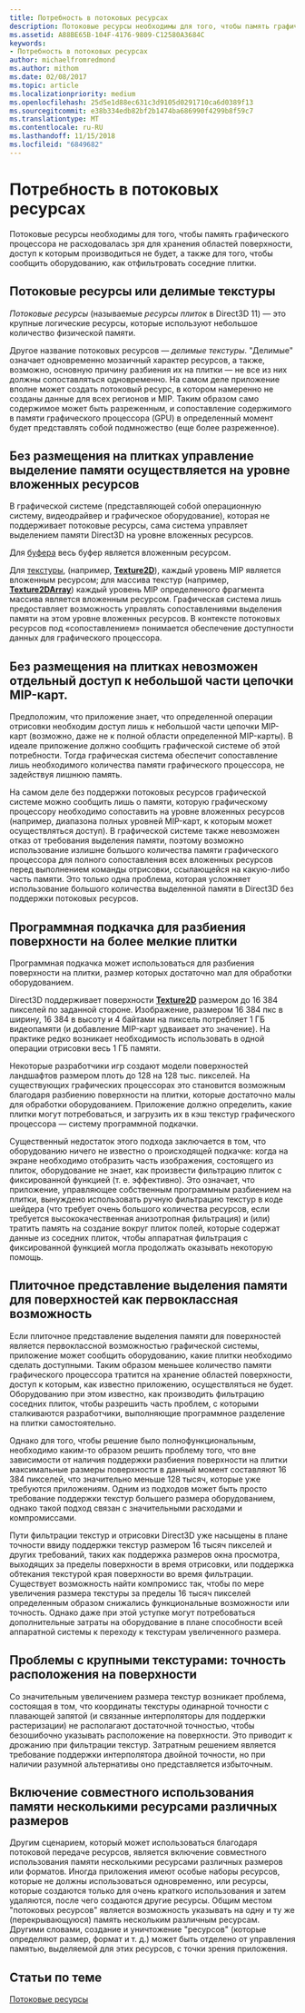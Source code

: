 ```yaml
---
title: Потребность в потоковых ресурсах
description: Потоковые ресурсы необходимы для того, чтобы память графического процессора не расходовалась зря для хранения областей поверхности, доступ к которым производиться не будет, а также для того, чтобы сообщить оборудованию, как отфильтровать соседние плитки.
ms.assetid: A88BE65B-104F-4176-9809-C12580A3684C
keywords:
- Потребность в потоковых ресурсах
author: michaelfromredmond
ms.author: mithom
ms.date: 02/08/2017
ms.topic: article
ms.localizationpriority: medium
ms.openlocfilehash: 25d5e1d88ec631c3d9105d0291710ca6d0389f13
ms.sourcegitcommit: e38b334edb82bf2b1474ba686990f4299b8f59c7
ms.translationtype: MT
ms.contentlocale: ru-RU
ms.lasthandoff: 11/15/2018
ms.locfileid: "6849682"
---
```

# <a name="the-need-for-streaming-resources"></a>Потребность в потоковых ресурсах


Потоковые ресурсы необходимы для того, чтобы память графического процессора не расходовалась зря для хранения областей поверхности, доступ к которым производиться не будет, а также для того, чтобы сообщить оборудованию, как отфильтровать соседние плитки.

## <a name="span-idstreamingresourcesorsparsetexturesspanspan-idstreamingresourcesorsparsetexturesspanspan-idstreamingresourcesorsparsetexturesspanstreaming-resources-or-sparse-textures"></a><span id="Streaming_resources_or_sparse_textures"></span><span id="streaming_resources_or_sparse_textures"></span><span id="STREAMING_RESOURCES_OR_SPARSE_TEXTURES"></span>Потоковые ресурсы или делимые текстуры


*Потоковые ресурсы* (называемые *ресурсы плиток* в Direct3D 11) — это крупные логические ресурсы, которые используют небольшое количество физической памяти.

Другое название потоковых ресурсов — *делимые текстуры*. "Делимые" означает одновременно мозаичный характер ресурсов, а также, возможно, основную причину разбиения их на плитки — не все из них должны сопоставляться одновременно. На самом деле приложение вполне может создать потоковый ресурс, в котором намеренно не созданы данные для всех регионов и MIP. Таким образом само содержимое может быть разреженным, и сопоставление содержимого в памяти графического процессора (GPU) в определенный момент будет представлять собой подмножество (еще более разреженное).

## <a name="span-idwithouttilingmemoryallocationsaremanagedatsubresourcegranularityspanspan-idwithouttilingmemoryallocationsaremanagedatsubresourcegranularityspanspan-idwithouttilingmemoryallocationsaremanagedatsubresourcegranularityspanwithout-tiling-memory-allocations-are-managed-at-subresource-granularity"></a><span id="Without_tiling__memory_allocations_are_managed_at_subresource_granularity"></span><span id="without_tiling__memory_allocations_are_managed_at_subresource_granularity"></span><span id="WITHOUT_TILING__MEMORY_ALLOCATIONS_ARE_MANAGED_AT_SUBRESOURCE_GRANULARITY"></span>Без размещения на плитках управление выделение памяти осуществляется на уровне вложенных ресурсов


В графической системе (представляющей собой операционную систему, видеодрайвер и графическое оборудование), которая не поддерживает потоковые ресурсы, сама система управляет выделением памяти Direct3D на уровне вложенных ресурсов.

Для [буфера](introduction-to-buffers.md) весь буфер является вложенным ресурсом.

Для [текстуры](textures.md), (например, [**Texture2D**](https://msdn.microsoft.com/library/windows/desktop/ff471525)), каждый уровень MIP является вложенным ресурсом; для массива текстур (например, [**Texture2DArray**](https://msdn.microsoft.com/library/windows/desktop/ff471526)) каждый уровень MIP определенного фрагмента массива является вложенным ресурсом. Графическая система лишь предоставляет возможность управлять сопоставлениями выделения памяти на этом уровне вложенных ресурсов. В контексте потоковых ресурсов под «сопоставлением» понимается обеспечение доступности данных для графического процессора.

## <a name="span-idwithouttilingcantaccessonlyasmallportionofmipmapchainspanspan-idwithouttilingcantaccessonlyasmallportionofmipmapchainspanspan-idwithouttilingcantaccessonlyasmallportionofmipmapchainspanwithout-tiling-cant-access-only-a-small-portion-of-mipmap-chain"></a><span id="Without_tiling__can_t_access_only_a_small_portion_of_mipmap_chain"></span><span id="without_tiling__can_t_access_only_a_small_portion_of_mipmap_chain"></span><span id="WITHOUT_TILING__CAN_T_ACCESS_ONLY_A_SMALL_PORTION_OF_MIPMAP_CHAIN"></span>Без размещения на плитках невозможен отдельный доступ к небольшой части цепочки MIP-карт.


Предположим, что приложение знает, что определенной операции отрисовки необходим доступ лишь к небольшой части цепочки MIP-карт (возможно, даже не к полной области определенной MIP-карты). В идеале приложение должно сообщить графической системе об этой потребности. Тогда графическая система обеспечит сопоставление лишь необходимого количества памяти графического процессора, не задействуя лишнюю память.

На самом деле без поддержки потоковых ресурсов графической системе можно сообщить лишь о памяти, которую графическому процессору необходимо сопоставить на уровне вложенных ресурсов (например, диапазона полных уровней MIP-карт, к которым может осуществляться доступ). В графической системе также невозможен отказ от требования выделения памяти, поэтому возможно использование излишне большого количества памяти графического процессора для полного сопоставления всех вложенных ресурсов перед выполнением команды отрисовки, ссылающейся на какую-либо часть памяти. Это только одна проблема, которая усложняет использование большого количества выделенной памяти в Direct3D без поддержки потоковых ресурсов.

## <a name="span-idsoftwarepagingtobreakthesurfaceintosmallertilesspanspan-idsoftwarepagingtobreakthesurfaceintosmallertilesspanspan-idsoftwarepagingtobreakthesurfaceintosmallertilesspansoftware-paging-to-break-the-surface-into-smaller-tiles"></a><span id="Software_paging_to_break_the_surface_into_smaller_tiles"></span><span id="software_paging_to_break_the_surface_into_smaller_tiles"></span><span id="SOFTWARE_PAGING_TO_BREAK_THE_SURFACE_INTO_SMALLER_TILES"></span>Программная подкачка для разбиения поверхности на более мелкие плитки


Программная подкачка может использоваться для разбиения поверхности на плитки, размер которых достаточно мал для обработки оборудованием.

Direct3D поддерживает поверхности [**Texture2D**](https://msdn.microsoft.com/library/windows/desktop/ff471525) размером до 16 384 пикселей по заданной стороне. Изображение, размером 16 384 пкс в ширину, 16 384 в высоту и 4 байтами на пиксель потребляет 1 ГБ видеопамяти (и добавление MIP-карт удваивает это значение). На практике редко возникает необходимость использовать в одной операции отрисовки весь 1 ГБ памяти.

Некоторые разработчики игр создают модели поверхностей ландшафтов размером плоть до 128 на 128 тыс. пикселей. На существующих графических процессорах это становится возможным благодаря разбиению поверхности на плитки, которые достаточно малы для обработки оборудованием. Приложение должно определить, какие плитки могут потребоваться, и загрузить их в кэш текстур графического процессора — систему программной подкачки.

Существенный недостаток этого подхода заключается в том, что оборудованию ничего не известно о происходящей подкачке: когда на экране необходимо отобразить часть изображения, состоящего из плиток, оборудование не знает, как произвести фильтрацию плиток с фиксированной функцией (т. е. эффективно). Это означает, что приложение, управляющее собственным программным разбиением на плитки, вынуждено использовать ручную фильтрацию текстур в коде шейдера (что требует очень большого количества ресурсов, если требуется высококачественная анизотропная фильтрация) и (или) тратить память на создание вокруг плиток полей, которые содержат данные из соседних плиток, чтобы аппаратная фильтрация с фиксированной функцией могла продолжать оказывать некоторую помощь.

## <a name="span-idmakingtiledrepresentationofsurfaceallocationsafirst-classfeaturespanspan-idmakingtiledrepresentationofsurfaceallocationsafirst-classfeaturespanspan-idmakingtiledrepresentationofsurfaceallocationsafirst-classfeaturespanmaking-tiled-representation-of-surface-allocations-a-first-class-feature"></a><span id="Making_tiled_representation_of_surface_allocations_a_first-class_feature"></span><span id="making_tiled_representation_of_surface_allocations_a_first-class_feature"></span><span id="MAKING_TILED_REPRESENTATION_OF_SURFACE_ALLOCATIONS_A_FIRST-CLASS_FEATURE"></span>Плиточное представление выделения памяти для поверхностей как первоклассная возможность


Если плиточное представление выделения памяти для поверхностей является первоклассной возможностью графической системы, приложение может сообщить оборудованию, какие плитки необходимо сделать доступными. Таким образом меньшее количество памяти графического процессора тратится на хранение областей поверхности, доступ к которым, как известно приложению, осуществляться не будет. Оборудованию при этом известно, как производить фильтрацию соседних плиток, чтобы разрешить часть проблем, с которыми сталкиваются разработчики, выполняющие программное разделение на плитки самостоятельно.

Однако для того, чтобы решение было полнофункциональным, необходимо каким-то образом решить проблему того, что вне зависимости от наличия поддержки разбиения поверхности на плитки максимальные размеры поверхности в данный момент составляют 16 384 пикселей, что значительно меньше 128 тысяч, которые уже требуются приложениям. Одним из подходов может быть просто требование поддержки текстур большего размера оборудованием, однако такой подход связан с значительными расходами и компромиссами.

Пути фильтрации текстур и отрисовки Direct3D уже насыщены в плане точности ввиду поддержки текстур размером 16 тысяч пикселей и других требований, таких как поддержка размеров окна просмотра, выходящих за пределы поверхности в время отрисовки, или поддержка обтекания текстурой края поверхности во время фильтрации. Существует возможность найти компромисс так, чтобы по мере увеличения размера текстуры за пределы 16 тысяч пикселей определенным образом снижались функциональные возможности или точность. Однако даже при этой уступке могут потребоваться дополнительные затраты на оборудование в плане способности всей аппаратной системы к переходу к текстурам увеличенного размера.

## <a name="span-idissuewithlargetexturesprecisionforlocationsonsurfacespanspan-idissuewithlargetexturesprecisionforlocationsonsurfacespanspan-idissuewithlargetexturesprecisionforlocationsonsurfacespanissue-with-large-textures-precision-for-locations-on-surface"></a><span id="Issue_with_large_textures__precision_for_locations_on_surface"></span><span id="issue_with_large_textures__precision_for_locations_on_surface"></span><span id="ISSUE_WITH_LARGE_TEXTURES__PRECISION_FOR_LOCATIONS_ON_SURFACE"></span>Проблемы с крупными текстурами: точность расположения на поверхности


Со значительным увеличением размера текстур возникает проблема, состоящая в том, что координаты текстуры одинарной точности с плавающей запятой (и связанные интерполяторы для поддержки растеризации) не располагают достаточной точностью, чтобы безошибочно указывать расположение на поверхности. Это приводит к дрожанию при фильтрации текстур. Затратным решением является требование поддержки интерполятора двойной точности, но при наличии разумной альтернативы оно представляется избыточным.

## <a name="span-idenablingmultipleresourcesofdifferentdimensionstosharememoryspanspan-idenablingmultipleresourcesofdifferentdimensionstosharememoryspanspan-idenablingmultipleresourcesofdifferentdimensionstosharememoryspanenabling-multiple-resources-of-different-dimensions-to-share-memory"></a><span id="Enabling_multiple_resources_of_different_dimensions_to_share_memory"></span><span id="enabling_multiple_resources_of_different_dimensions_to_share_memory"></span><span id="ENABLING_MULTIPLE_RESOURCES_OF_DIFFERENT_DIMENSIONS_TO_SHARE_MEMORY"></span>Включение совместного использования памяти несколькими ресурсами различных размеров


Другим сценарием, который может использоваться благодаря потоковой передаче ресурсов, является включение совместного использования памяти несколькими ресурсами различных размеров или форматов. Иногда приложения имеют особые наборы ресурсов, которые не должны использоваться одновременно, или ресурсы, которые создаются только для очень краткого использования и затем удаляются, после чего создаются другие ресурсы. Общим местом "потоковых ресурсов" является возможность указывать на одну и ту же (перекрывающуюся) память нескольким различным ресурсам. Другими словами, создание и уничтожение "ресурсов" (которые определяют размер, формат и т. д.) может быть отделено от управления памятью, выделяемой для этих ресурсов, с точки зрения приложения.

## <a name="span-idrelated-topicsspanrelated-topics"></a><span id="related-topics"></span>Статьи по теме


[Потоковые ресурсы](streaming-resources.md)

 

 




